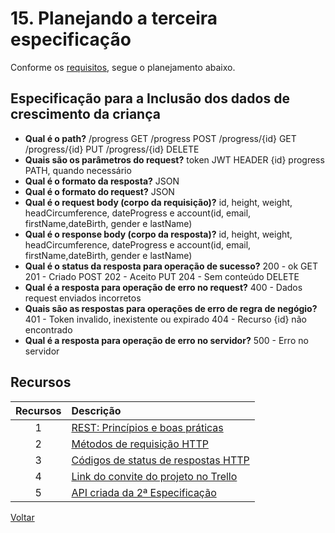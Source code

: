 # 15. Planejando a terceira especificação

Conforme os [requisitos](requirements.md), segue o planejamento abaixo.

## Especificação para a Inclusão dos dados de crescimento da criança

- **Qual é o path?**
  /progress GET
  /progress POST
  /progress/{id} GET
  /progress/{id} PUT
  /progress/{id} DELETE
- **Quais são os parâmetros do request?**
  token JWT HEADER
  {id} progress PATH, quando necessário
- **Qual é o formato da resposta?**
  JSON
- **Qual é  o formato do request?**
  JSON
- **Qual é o request body (corpo da requisição)?**
  id, height, weight, headCircumference, dateProgress e account(id, email, firstName,dateBirth, gender  e lastName)
- **Qual é o response body (corpo da resposta)?**
  id, height, weight, headCircumference, dateProgress e account(id, email, firstName,dateBirth, gender  e lastName)
- **Qual é o status da resposta para operação de sucesso?**
  200 - ok GET
  201 - Criado POST
  202 - Aceito PUT
  204 - Sem conteúdo DELETE
- **Qual é a resposta para operação de erro no request?**
  400 -  Dados request enviados incorretos
- **Quais são as respostas para operações de erro de regra de negógio?**
  401 - Token invalido, inexistente ou expirado
  404 - Recurso {id} não encontrado
- **Qual é a resposta para operação de erro no servidor?**
  500 - Erro no servidor

## Recursos

| Recursos | Descrição |
| :---: | :--- |
|1| [REST: Princípios e boas práticas](https://blog.caelum.com.br/rest-principios-e-boas-praticas/)|
|2|[Métodos de requisição HTTP](https://developer.mozilla.org/pt-BR/docs/Web/HTTP/Methods)|
|3|[Códigos de status de respostas HTTP](https://developer.mozilla.org/pt-BR/docs/Web/HTTP/Status)
|4|[Link do convite do projeto no Trello](https://trello.com/invite/b/4eTU8iBJ/5ff76a13305f4b06d39fcf4e9c8b7bac/aprenda-a-criar-especifica%C3%A7%C3%B5es-de-apis-com-swagger-e-openap)
|5|[API criada da 2ª Especificação](../project-children-progress/expecificacao_inclusao_dados_crianca.yml)|

[Voltar](../README.md)
